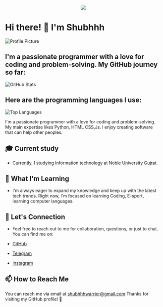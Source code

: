 <p align="center">
  <img src="https://readme-typing-svg.herokuapp.com?color=DC143C&center=true&lines=hey+there+👋🏻;it's+me+shubhhh+🥷🏻;Sharing+exciting+projects+and+scripts;Enjoy+your+stay!&width=500&height=180">
</p>

# Hi there! 👋 I'm Shubhhh
![Profile Picture](https://graph.org/file/6bc974bfde437068a320d.jpg)

## I'm a passionate programmer with a love for coding and problem-solving. My GitHub journey so far:

![GitHub Stats](https://github-readme-stats.vercel.app/api?username=shubhhhwarrior&show_icons=true&theme=radical)

## Here are the programming languages I use:

![Top Languages](https://github-readme-stats.vercel.app/api/top-langs/?username=shubhhhwarrior&layout=compact)


I'm a passionate programmer with a love for coding and problem-solving. My main expertise likes Python, HTML CSS,Js. I enjoy creating software that can help other peoples.

## 🎓 Current study

- Currently, I studying Information technology at  Noble University Gujrat.

## 🌱 What I'm Learning

- I'm always eager to expand my knowledge and keep up with the latest tech trends. Right now, I'm focused on learning Coding, E-sport, learning computer languages.

## 💬 Let's Connection

- Feel free to reach out to me for collaboration, questions, or just to chat. You can find me on:

- [GitHub](https://github.com/shubhhhwarrior)
- [Telegram](https://telegram.dog/shubhhh_x3)
- [Instagram](http://instagram.com/shubhhh_x3)

## 📫 How to Reach Me

You can reach me via email at shubhhhwarrior@gmail.com
Thanks for visiting my GitHub profile! 🙂
